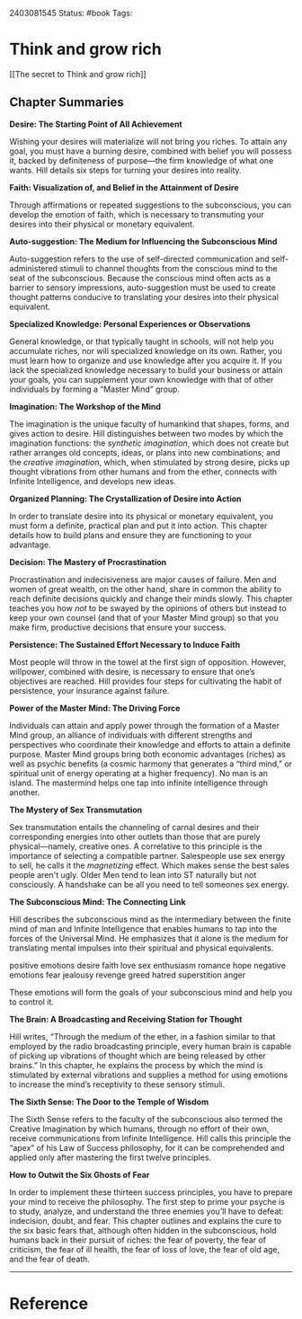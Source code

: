 2403081545
	Status: #book 
		Tags: 

# Think and grow rich

[[The secret to Think and grow rich]]
## Chapter Summaries

**Desire: The Starting Point of All Achievement**

Wishing your desires will materialize will not bring you riches. To attain any goal, you must have a burning desire, combined with belief you will possess it, backed by definiteness of purpose—the firm knowledge of what one wants. Hill details six steps for turning your desires into reality.

**Faith: Visualization of, and Belief in the Attainment of Desire**

Through affirmations or repeated suggestions to the subconscious, you can develop the emotion of faith, which is necessary to transmuting your desires into their physical or monetary equivalent.

**Auto-suggestion: The Medium for Influencing the Subconscious Mind**

Auto-suggestion refers to the use of self-directed communication and self-administered stimuli to channel thoughts from the conscious mind to the seat of the subconscious. Because the conscious mind often acts as a barrier to sensory impressions, auto-suggestion must be used to create thought patterns conducive to translating your desires into their physical equivalent.

**Specialized Knowledge: Personal Experiences or Observations**

General knowledge, or that typically taught in schools, will not help you accumulate riches, nor will specialized knowledge on its own. Rather, you must learn how to organize and use knowledge after you acquire it. If you lack the specialized knowledge necessary to build your business or attain your goals, you can supplement your own knowledge with that of other individuals by forming a “Master Mind” group.

**Imagination: The Workshop of the Mind**

The imagination is the unique faculty of humankind that shapes, forms, and gives action to desire. Hill distinguishes between two modes by which the imagination functions: the _synthetic imagination_, which does not create but rather arranges old concepts, ideas, or plans into new combinations; and the _creative imagination_, which, when stimulated by strong desire, picks up thought vibrations from other humans and from the ether, connects with Infinite Intelligence, and develops new ideas.

**Organized Planning: The Crystallization of Desire into Action**

In order to translate desire into its physical or monetary equivalent, you must form a definite, practical plan and put it into action. This chapter details how to build plans and ensure they are functioning to your advantage.

**Decision: The Mastery of Procrastination**

Procrastination and indecisiveness are major causes of failure. Men and women of great wealth, on the other hand, share in common the ability to reach definite decisions quickly and change their minds slowly. This chapter teaches you how _not_ to be swayed by the opinions of others but instead to keep your own counsel (and that of your Master Mind group) so that you make firm, productive decisions that ensure your success.

**Persistence: The Sustained Effort Necessary to Induce Faith**

Most people will throw in the towel at the first sign of opposition. However, willpower, combined with desire, is necessary to ensure that one’s objectives are reached. Hill provides four steps for cultivating the habit of persistence, your insurance against failure.

**Power of the Master Mind: The Driving Force**

Individuals can attain and apply power through the formation of a Master Mind group, an alliance of individuals with different strengths and perspectives who coordinate their knowledge and efforts to attain a definite purpose. Master Mind groups bring both economic advantages (riches) as well as psychic benefits (a cosmic harmony that generates a “third mind,” or spiritual unit of energy operating at a higher frequency). No man is an island. The mastermind helps one tap into infinite intelligence through another.

**The Mystery of Sex Transmutation**

Sex transmutation entails the channeling of carnal desires and their corresponding energies into other outlets than those that are purely physical—namely, creative ones. A correlative to this principle is the importance of selecting a compatible partner. Salespeople use sex energy to sell, he calls it the *magnetizing* effect. Which makes sense the best sales people aren't ugly. Older Men tend to lean into ST naturally but not consciously. A handshake can be all you need to tell someones sex energy.

**The Subconscious Mind: The Connecting Link**

Hill describes the subconscious mind as the intermediary between the finite mind of man and Infinite Intelligence that enables humans to tap into the forces of the Universal Mind. He emphasizes that it alone is the medium for translating mental impulses into their spiritual and physical equivalents. 

positive emotions
desire faith love sex enthusiasm romance hope
negative emotions
fear jealousy revenge greed hatred superstition anger

These emotions will form the goals of your subconscious mind and help you to control it.

**The Brain: A Broadcasting and Receiving Station for Thought**

Hill writes, “Through the medium of the ether, in a fashion similar to that employed by the radio broadcasting principle, every human brain is capable of picking up vibrations of thought which are being released by other brains.” In this chapter, he explains the process by which the mind is stimulated by external vibrations and supplies a method for using emotions to increase the mind’s receptivity to these sensory stimuli.

**The Sixth Sense: The Door to the Temple of Wisdom**

The Sixth Sense refers to the faculty of the subconscious also termed the Creative Imagination by which humans, through no effort of their own, receive communications from Infinite Intelligence. Hill calls this principle the “apex” of his Law of Success philosophy, for it can be comprehended and applied only after mastering the first twelve principles.

**How to Outwit the Six Ghosts of Fear**

In order to implement these thirteen success principles, you have to prepare your mind to receive the philosophy. The first step to prime your psyche is to study, analyze, and understand the three enemies you’ll have to defeat: indecision, doubt, and fear. This chapter outlines and explains the cure to the six basic fears that, although often hidden in the subconscious, hold humans back in their pursuit of riches: the fear of poverty, the fear of criticism, the fear of ill health, the fear of loss of love, the fear of old age, and the fear of death.

---
# Reference
